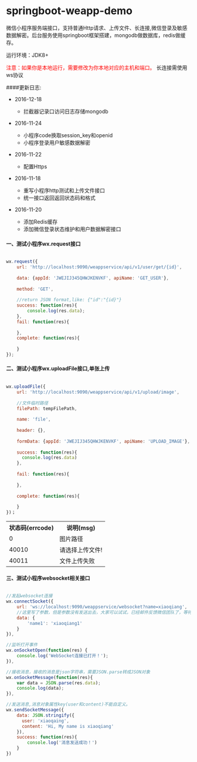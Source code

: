 # springboot-weapp-demo
微信小程序服务端接口，支持普通Http请求、上传文件、长连接,微信登录及敏感数据解密。后台服务使用springboot框架搭建，mongodb做数据库，redis做缓存。

运行环境：JDK8+

<font color="red">注意：如果你是本地运行，需要修改为你本地对应的主机和端口。</font>
长连接需使用ws协议

####更新日志:
- 2016-12-18
	- 拦截器记录口访问日志存储mongodb
	
- 2016-11-24
	- 小程序code换取session_key和openid
	- 小程序登录用户敏感数据解密
	
- 2016-11-22
	- 配置Https
	
- 2016-11-18
	- 重写小程序http测试和上传文件接口
	- 统一接口返回返回状态码和格式
	
- 2016-11-20
	- 添加Redis缓存
	- 添加微信登录状态维护和用户数据解密接口

#### 一、测试小程序wx.request接口
```javascript

wx.request({
	url: 'http://localhost:9090/weappservice/api/v1/user/get/{id}',
	
    data: {appId: 'JWEJIJ345QHWJKENVKF', apiName: 'GET_USER'},
    
    method: 'GET',
    
    //return JSON format,like: {"id":"{id}"}
    success: function(res){
		console.log(res.data);
    },
    fail: function(res){
    
    },
    complete: function(res){
    
    }
});
```

#### 二、测试小程序wx.uploadFile接口,单张上传
```javascript

wx.uploadFile({
    url: 'http://localhost:9090/weappservice/api/v1/upload/image',
    
    //文件临时路径
    filePath: tempFilePath,
    
    name: 'file',
    
    header: {},
    
    formData: {appId: 'JWEJIJ345QHWJKENVKF', apiName: 'UPLOAD_IMAGE'},
    
    success: function(res){
      console.log(res.data)
    },
    
    fail: function(res){
    
    },
    
    complete: function(res){
    
    }
})；
```

<table>
	<tr>
		<th>状态码(errcode)</th>
		<th>说明(msg)</th>
	</tr>
	<tr>
		<td>0</td>
		<td>图片路径</td>
	</tr>
	<tr>
		<td>40010</td>
		<td>请选择上传文件!</td>
	</tr>
	<tr>
		<td>40011</td>
		<td>文件上传失败</td>
	</tr>
</table>

#### 三、测试小程序websocket相关接口
```javascript

//发起websocket连接
wx.connectSocket({
	url: 'ws://localhost:9090/weappservice/websocket?name=xiaoqiang',
  	//这里写了参数，但是参数没有发送出去，大家可以试试，已经邮件反馈微信团队了，等待回复。所以把参数拼接在url后面。
  	data: {
  		'name1': 'xiaoqiang1'
  	}
}),

//监听打开事件
wx.onSocketOpen(function(res) {
  	console.log('WebSocket连接已打开！');
}),

//接收消息，接收的消息是json字符串，需要JSON.parse转成JSON对象
wx.onSocketMessage(function(res){
	var data = JSON.parse(res.data);
	console.log(data);
}),

//发送消息,消息对象属性key(user和content)不能自定义。
wx.sendSocketMessage({
    data: JSON.stringify({
      user: 'xiaoqaing',
      content: 'Hi, My name is xiaoqiang'
    }),
    success: function(res){
    	console.log('消息发送成功！')
    }
})
```

